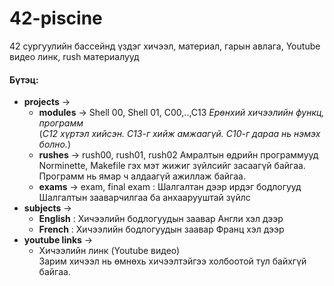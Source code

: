 # 42-piscine
42 сургуулийн бассейнд үздэг хичээл, материал, гарын авлага, Youtube видео линк, rush материалууд

#### Бүтэц:
                
+ **projects** ->
    + **modules** -> Shell 00, Shell 01, C00,..,C13 *Ерөнхий хичээлийн функц, программ*\
     (*C12 хүртэл хийсэн. С13-г хийж амжаагүй. С10-г дараа нь нэмэх болно.*)
    + **rushes** -> rush00, rush01, rush02
    Амралтын өдрийн программууд\
    Norminette, Makefile гэх мэт жижиг зүйлсийг засаагүй байгаа.\
    Программ нь ямар ч алдаагүй ажиллаж байгаа.
    + **exams** -> exam, final exam : Шалгалтан дээр ирдэг бодлогууд\
    Шалгалтын зааварчилгаа ба анхаарууштай зүйлс
+ **subjects** ->
    + **English** : Хичээлийн бодлогуудын заавар Англи хэл дээр
    + **French** : Хичээлийн бодлогуудын заавар Франц хэл дээр
+ **youtube links** ->
    + Хичээлийн линк (Youtube видео)\
      Зарим хичээл нь өмнөхь хичээлтэйгээ холбоотой тул байхгүй байгаа.
